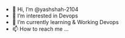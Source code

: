 - 👋 Hi, I’m @yashshah-2104
- 👀 I’m interested in Devops
- 🌱 I’m currently learning & Working Devops
- 📫 How to reach me ...

<!---
yashshah-2104/yashshah-2104 is a ✨ special ✨ repository because its `README.md` (this file) appears on your GitHub profile.
You can click the Preview link to take a look at your changes.
--->
